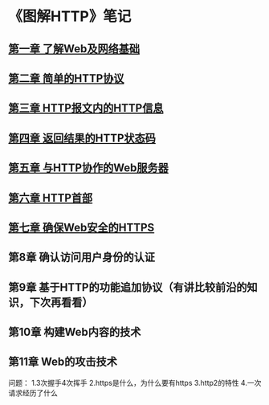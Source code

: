 # 《图解HTTP》笔记
## [第一章 了解Web及网络基础](https://github.com/zhangyanan0525/learn-HTTP-note/issues/1)
## [第二章 简单的HTTP协议](https://github.com/zhangyanan0525/learn-HTTP-note/issues/2)
## [第三章 HTTP报文内的HTTP信息](https://github.com/zhangyanan0525/learn-HTTP-note/issues/3)
## [第四章 返回结果的HTTP状态码](https://github.com/zhangyanan0525/learn-HTTP-note/issues/4)
## [第五章 与HTTP协作的Web服务器](https://github.com/zhangyanan0525/learn-HTTP-note/issues/5)
## [第六章 HTTP首部](https://github.com/zhangyanan0525/learn-HTTP-note/issues/6)
## [第七章 确保Web安全的HTTPS](https://github.com/zhangyanan0525/learn-HTTP-note/issues/7)
## 第8章 确认访问用户身份的认证
## 第9章 基于HTTP的功能追加协议（有讲比较前沿的知识，下次再看看）
## 第10章 构建Web内容的技术
## 第11章 Web的攻击技术
问题：
1.3次握手4次挥手
2.https是什么，为什么要有https
3.http2的特性
4.一次请求经历了什么
